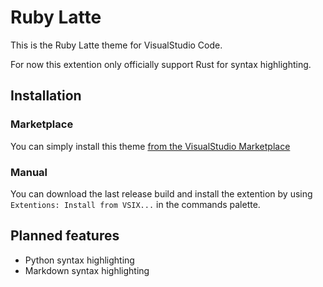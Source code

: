 # Ruby Latte
This is the Ruby Latte theme for VisualStudio Code.

For now this extention only officially support Rust for syntax highlighting.

## Installation

### Marketplace
You can simply install this theme [from the VisualStudio Marketplace](https://marketplace.visualstudio.com/items?itemName=limpbiskuit.ruby-latte)

### Manual
You can download the last release build and install the extention by using `Extentions: Install from VSIX...` in the commands palette.

## Planned features
* Python syntax highlighting
* Markdown syntax highlighting